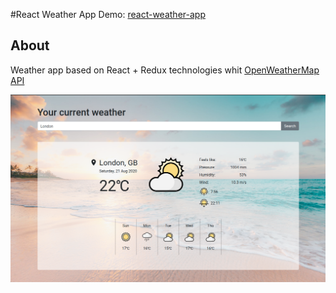 #React Weather App
Demo: [react-weather-app]()

## About
Weather app based on React + Redux technologies whit [OpenWeatherMap API](https://openweathermap.org/api)

![alt text](src/assets/app-preview.png "Weather App Preview")
